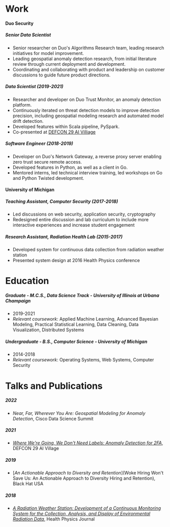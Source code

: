 # Work
#### Duo Security
##### Senior Data Scientist
* Senior researcher on Duo's Algorithms Research team, leading research initiatives for model improvement.
* Leading geospatial anomaly detection research, from initial literature review through current deployment and development.
* Coordinating and collaborating with product and leadership on customer discussions to guide future product directions.

##### Data Scientist (2019-2021)
* Researcher and developer on Duo Trust Monitor, an anomaly detection platform.
* Continuously iterated on threat detection models to improve detection precision, including geospatial modeling research and automated model drift detection.
* Developed features within Scala pipeline, PySpark.
* Co-presented at [DEFCON 29 AI Villiage](https://youtu.be/Kh9cKJGA5DM)
 
##### Software Engineer (2018-2019)
* Developer on Duo's Network Gateway, a reverse proxy server enabling zero trust secure remote access.
* Developed features in Python, as well as a client in Go. 
* Mentored interns, led technical interview training, led workshops on Go and Python Twisted development.

#### University of Michigan
##### Teaching Assistant, Computer Security (2017-2018)
* Led discussions on web security, application security, cryptography
* Redesigned entire discussion and lab curriculum to include more interactive experiences and increase student engagement

##### Research Assistant, Radiation Health Lab (2015-2017)
* Developed system for continuous data collection from radiation weather station
* Presented system design at 2016 Health Physics conference

# Education
##### Graduate - M.C.S., Data Science Track - _University of Illinois at Urbana Champaign_
* 2019-2021
* _Relevant coursework_: Applied Machine Learning, Advanced Bayesian Modeling, Practical Statistical Learning, Data Cleaning, Data Visualization, Distributed Systems
##### Undergraduate - B.S., Computer Science - _University of Michigan_
* 2014-2018
* _Relevant coursework_: Operating Systems, Web Systems, Computer Security

# Talks and Publications
##### 2022 
* _Near, Far, Wherever You Are: Geospatial Modeling for Anomaly Detection_, Cisco Data Science Summit
##### 2021
* [_Where We're Going, We Don't Need Labels: Anomaly Detection for 2FA_](https://youtu.be/Kh9cKJGA5DM), DEFCON 29 AI Village
##### 2019
* [_An Actionable Approach to Diversity and Retention_](Woke Hiring Won't Save Us: An Actionable Approach to Diversity Hiring and Retention), Black Hat USA
##### 2018
* [_A Radiation Weather Station: Development of a Continuous Monitoring System for the Collection, Analysis, and Display of Environmental Radiation Data_](https://pubmed.ncbi.nlm.nih.gov/30260849/), Health Physics Journal 

